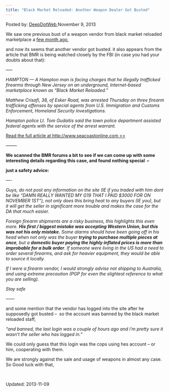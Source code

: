 ```yaml
---
title: "Black Market Reloaded: Another Weapon Dealer Got Busted"
---
```


<span>Posted by: <a href="/author/admin/" title="">DeepDotWeb </a></span>
<span>November 9, 2013</span>


<p>We saw one previous bust of a weapon vendor from black market reloaded marketplace a <a href="http://www.forbes.com/sites/andygreenberg/2013/11/07/sting-operation-nabs-alleged-online-arms-dealer-via-silk-road-competitor-site/" target="_blank">few month ago</a>,</p>
<p>and now its seems that another vendor got busted. it also appears from the article that BMR is being watched closely by the FBI (in case you had your doubts about that):</p>
<p>&#8212;&#8211;</p>
<p><em>HAMPTON — A Hampton man is facing charges that he illegally trafficked firearms through New Jersey on an underground, Internet-based marketplace known as “Black Market Reloaded.”</em></p>
<p><em>Matthew Crisafi, 38, of Esker Road, was arrested Thursday on three firearm trafficking offenses by special agents from U.S. Immigration and Customs Enforcement, Homeland Security Investigations.</em></p>
<p><em>Hampton police Lt. Tom Gudaitis said the town police department assisted federal agents with the service of the arrest warrant.</em></p>
<a href=" http://www.seacoastonline.com/articles/20131108-NEWS-131109759" class="shortc-button small blue">Read the full article at http://www.seacoastonline.com &gt;&gt;</a>
<p>&#8212;&#8212;&#8211;</p>
<p><strong>We scanned the BMR forums a bit to see if we can come up with some interesting details regarding this case, and found nothing special  &#8211;</strong></p>
<p><strong>just a safety advice:</strong></p>
<p>&#8212;-</p>
<div>
<p><em>Guys, do not post any information on the site (IE if you traded with him dont be like &#8220;DAMN REALLY WANTED MY G19 THAT I PAID $3000 FOR ON NOVEMBER 1ST&#8221;), not only does this bring heat to any buyers (IE you), but it will get the seller in significant more trouble and makes the case for the DA that much easier.</em></p>
<p><em>Foreign firearm shipments are a risky business, this highlights this even more. <strong>His first / biggest mistake was accepting Western Union, but this was not his only mistake.</strong> Some alarms should have been going off in his head when not only was the buyer <strong>trying to purchase multiple pieces at once</strong>, but a <strong>domestic buyer paying the highly inflated prices is more than improbable for a bulk order</strong>. If someone were living in the US had a need to order several firearms, and ask for heavier equipment, they would be able to source it locally.</em></p>
<p><em>If I were a firearm vendor, I would strongly advise not shipping to Australia, and using extreme precaution (PGP for even the slightest reference to what you are selling).</em></p>
<p><em>Stay safe</em></p>
<p>&#8212;&#8212;</p>
<p>and some mention that the vendor has logged into the site after he supposedly got busted &#8211;  so the account was banned by the black market reloaded staff,</p>
<p><em>&#8220;and banned, the last login was a couple of hours ago and i&#8217;m pretty sure it wasn&#8217;t the seller who has logged in.&#8221;</em></p>
<p>We could only guess that this login was the cops using hes account &#8211; or him, cooperating with them.</p>
<p>We are strongly against the sale and usage of weapons in almost any case. So Good luck with that,</p>
<p>&nbsp;</p>
</div>
</div>
      

Updated: 2013-11-09